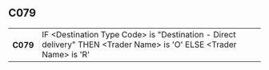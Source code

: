 ## C079
<table>
 <tr>
  <th>
   C079
  </th>
  <td>
   IF &lt;Destination Type Code&gt; is "Destination - Direct delivery"   THEN &lt;Trader Name&gt; is 'O'   ELSE &lt;Trader Name&gt; is 'R'
  </td>
 </tr>
</table>
